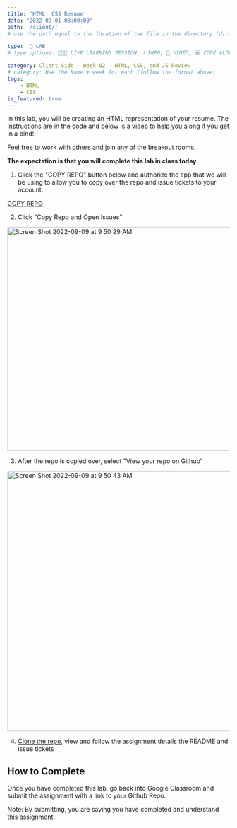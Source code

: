 ```yaml
---
title: 'HTML, CSS Resume'
date: "2022-09-01 08:00:00"
path: '/client/'
# use the path equal to the location of the file in the directory (directory structure)

type: '🥼 LAB'
# type options: 👩🏽‍🏫 LIVE LEARNING SESSION, ℹ️ INFO, 🎥 VIDEO, 💻 CODE ALONG, 🥼 LAB, ↩️ REVIEW/NOTES, 👥 GROUP LEARNING, 👷🏼‍♂️ GROUP PROJECT, 🧠 ASSESSMENT, 📝 ASSIGNMENT

category: Client Side - Week 02 - HTML, CSS, and JS Review
# category: Use the Name + week for each (follow the format above)
tags: 
    - HTML
    - CSS
is_featured: true
---
```

In this lab, you will be creating an HTML representation of your resume. The instructions are in the code and below is a video to help you along if you get in a bind!

Feel free to work with others and join any of the breakout rooms.

**The expectation is that you will complete this lab in class today.**

1. Click the "COPY REPO" button below and authorize the app that we will be using to allow you to copy over the repo and issue tickets to your account.

<a class="rn-button btn-purple" href="https://githubtools.reppedintech.com/u/codetracker-learning/LAB-HTML-Resume" target="_blank">COPY REPO</a>

2. Click "Copy Repo and Open Issues"
<img width="507" alt="Screen Shot 2022-09-09 at 9 50 29 AM" src="https://user-images.githubusercontent.com/29741570/189379134-11bd113c-8282-4379-aa79-b87bcfbf6a01.png">

3. After the repo is copied over, select "View your repo on Github"
<img width="589" alt="Screen Shot 2022-09-09 at 9 50 43 AM" src="https://user-images.githubusercontent.com/29741570/189379132-925e60e3-ba48-4ecb-ac23-ab65cccc5bd7.png">

4. [Clone the repo](https://nss-evening-curriculum.netlify.app/client/08-clone-github-repos), view and follow the assignment details the README and issue tickets

## How to Complete
Once you have completed this lab, go back into Google Classroom and submit the assignment with a link to your Github Repo.


Note: By submitting, you are saying you have completed and understand this assignment.
